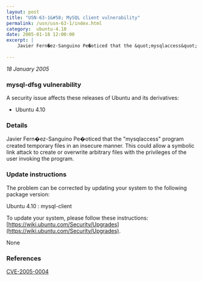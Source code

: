 ```yaml
---
layout: post
title: "USN-63-1&#58; MySQL client vulnerability"
permalink: /usn/usn-63-1/index.html
category:  ubuntu-4.10
date: 2005-01-18 12:00:00
excerpt: |
    Javier Fern�ez-Sanguino Pe�oticed that the &quot;mysqlaccess&quot; program created temporary files in an insecure manner. This could allow a symbolic link attack to create or overwrite arbitrary files with the privileges of the user invoking the program.
    
--- 
```

 
 

*18 January 2005*

### mysql-dfsg vulnerability

A security issue affects these releases of Ubuntu and its derivatives:

* Ubuntu 4.10

### Details

Javier Fern�ez-Sanguino Pe�oticed that the &quot;mysqlaccess&quot; program created temporary files in an insecure manner. This could allow a symbolic link attack to create or overwrite arbitrary files with the privileges of the user invoking the program.

### Update instructions

The problem can be corrected by updating your system to the following package version:

Ubuntu 4.10
 : mysql-client 

To update your system, please follow these instructions: [https://wiki.ubuntu.com/Security/Upgrades](https://wiki.ubuntu.com/Security/Upgrades).

None

### References

 
 [CVE-2005-0004](http://people.ubuntu.com/~ubuntu-security/cve/CVE-2005-0004)
 

